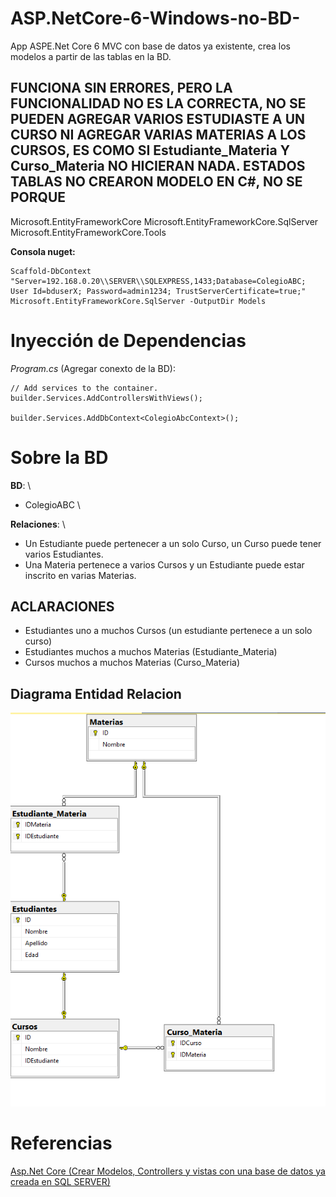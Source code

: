 # ASP.NetCore-6-Windows-no-BD-

App ASPE.Net Core 6 MVC con base de datos ya existente, crea los modelos a partir de las tablas en la BD.

## FUNCIONA SIN ERRORES, PERO LA FUNCIONALIDAD NO ES LA CORRECTA, NO SE PUEDEN AGREGAR VARIOS ESTUDIASTE A UN CURSO NI AGREGAR VARIAS MATERIAS A LOS CURSOS, ES COMO SI Estudiante_Materia Y Curso_Materia NO HICIERAN NADA. ESTADOS TABLAS NO CREARON MODELO EN C#, NO SE PORQUE

Microsoft.EntityFrameworkCore
Microsoft.EntityFrameworkCore.SqlServer
Microsoft.EntityFrameworkCore.Tools

**Consola nuget:**
```
Scaffold-DbContext "Server=192.168.0.20\\SERVER\\SQLEXPRESS,1433;Database=ColegioABC; User Id=bduserX; Password=admin1234; TrustServerCertificate=true;" Microsoft.EntityFrameworkCore.SqlServer -OutputDir Models
```

# Inyección de Dependencias 

*Program.cs* (Agregar conexto de la BD):
```
// Add services to the container.
builder.Services.AddControllersWithViews();

builder.Services.AddDbContext<ColegioAbcContext>();
```


# Sobre la BD

**BD**: \
- ColegioABC \

**Relaciones**: \
- Un Estudiante puede pertenecer a un solo Curso, un Curso puede tener varios Estudiantes.
- Una Materia pertenece a varios Cursos y un Estudiante puede estar inscrito en varias Materias.

## ACLARACIONES

- Estudiantes uno a muchos Cursos (un estudiante pertenece a un solo curso)
- Estudiantes muchos a muchos Materias (Estudiante_Materia)
- Cursos muchos a muchos Materias (Curso_Materia)

## Diagrama Entidad Relacion

![Diagrama-ER](diagrama-ER.png)



# Referencias

[Asp.Net Core (Crear Modelos, Controllers y vistas con una base de datos ya creada en SQL SERVER)](https://www.youtube.com/watch?v=xMb1ldPas6E&ab_channel=andresflorez)